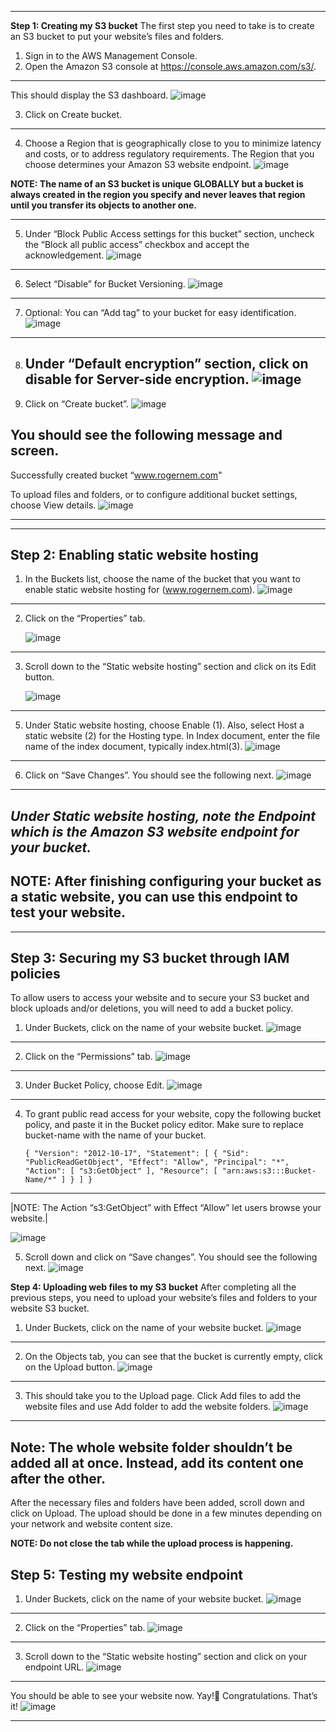 ----------------------------------------------------------------------------------------------------

**Step 1: Creating my S3 bucket**
The first step you need to take is to create an S3 bucket to put your website’s files and folders.

1. Sign in to the AWS Management Console.
2. Open the Amazon S3 console at https://console.aws.amazon.com/s3/.

---------------------------------------------------------------------------------------------------------

This should display the S3 dashboard.
![image](https://github.com/rahul-deolikar/B-34/assets/171922036/034fc08c-50a1-4c6f-a518-bfb0c7d8e5d6)

3. Click on Create bucket.
---------------------------------------------------------------------------------------------------------------

4. Choose a Region that is geographically close to you to minimize latency and costs, or to address regulatory requirements. The Region that you choose determines your Amazon S3 website endpoint.
![image](https://github.com/rahul-deolikar/B-34/assets/171922036/5bcfaedb-a60c-486a-b7af-84e3c735cb74)

**NOTE: The name of an S3 bucket is unique GLOBALLY but a bucket is always created in the region you specify and never leaves that region until you transfer its objects to another one.**

--------------------------------------------------------------------------------------------------------------

5. Under “Block Public Access settings for this bucket” section, uncheck the “Block all public access” checkbox and accept the acknowledgement.
 ![image](https://github.com/rahul-deolikar/B-34/assets/171922036/41469cf9-c272-4f00-acb8-d29fd39600eb)

-------------------------------------------------------------------------------------------------------------

6. Select “Disable” for Bucket Versioning.
   ![image](https://github.com/rahul-deolikar/B-34/assets/171922036/b893f541-1854-4e37-ad12-acca43abdb3c)
   
-------------------------------------------------------------------------------------------------------------

7. Optional: You can “Add tag” to your bucket for easy identification.
   ![image](https://github.com/rahul-deolikar/B-34/assets/171922036/f7bbcab3-79ee-4966-9ff1-68c32fd51ece)
   
-------------------------------------------------------------------------------------------------------------

8. Under “Default encryption” section, click on disable for Server-side encryption.
![image](https://github.com/rahul-deolikar/B-34/assets/171922036/f54351fa-bf85-4444-8352-150ebd84aefe)
   --------------------------------------------------------------------------------------------

9. Click on “Create bucket”.
   ![image](https://github.com/rahul-deolikar/B-34/assets/171922036/ff1a3cb1-aefb-4a6a-96a4-46b8440de5a1)

You should see the following message and screen.
-------------------------------------------------------------------------------------------------------------
Successfully created bucket “www.rogernem.com"

To upload files and folders, or to configure additional bucket settings, choose View details.
![image](https://github.com/rahul-deolikar/B-34/assets/171922036/52f6c251-1c4f-4494-87a1-e4b794ed59c2)

-------------------------------------------------------------------------------------------------------------

-------------------------------------------------------------------------------------------------------------
**Step 2: Enabling static website hosting**
-------------------------------------------------------------------------------------------------------------

1. In the Buckets list, choose the name of the bucket that you want to enable static website hosting for (www.rogernem.com).
   ![image](https://github.com/rahul-deolikar/B-34/assets/171922036/534eefe4-09e2-428f-8eed-079346f5808c)

-------------------------------------------------------------------------------------------------------------
2. Click on the “Properties” tab.
   
   ![image](https://github.com/rahul-deolikar/B-34/assets/171922036/89961ce7-3dc5-472e-bae7-d3be7edc7042)

-------------------------------------------------------------------------------------------------------------

3. Scroll down to the “Static website hosting” section and click on its Edit button.

    ![image](https://github.com/rahul-deolikar/B-34/assets/171922036/9f5eb6f7-c471-45ea-a281-daf593d5f4f0)

-------------------------------------------------------------------------------------------------------------

5. Under Static website hosting, choose Enable (1). Also, select Host a static website (2) for the Hosting type. In Index document, enter the file name of the index document, typically index.html(3).
   ![image](https://github.com/rahul-deolikar/B-34/assets/171922036/10007b68-2f12-49ca-bc29-aa6ca9d6098a)

-------------------------------------------------------------------------------------------------------------

6. Click on “Save Changes”. You should see the following next.
   ![image](https://github.com/rahul-deolikar/B-34/assets/171922036/d0fad093-f65a-4c30-acd4-d43af594cca4)

-------------------------------------------------------------------------------------------------------------

***Under Static website hosting, note the Endpoint which is the Amazon S3 website endpoint for your bucket.***
-------------------------------------------------------------------------------------------------------------

**NOTE: After finishing configuring your bucket as a static website, you can use this endpoint to test your website.**
-------------------------------------------------------------------------------------------------------------


-------------------------------------------------------------------------------------------------------------
**Step 3: Securing my S3 bucket through IAM policies**
-------------------------------------------------------------------------------------------------------------

To allow users to access your website and to secure your S3 bucket and block uploads and/or deletions, you will need to add a bucket policy.

1. Under Buckets, click on the name of your website bucket.
![image](https://github.com/rahul-deolikar/B-34/assets/171922036/52bc7da8-c4d4-4c97-b458-491905fb42a5)

-------------------------------------------------------------------------------------------------------------

2. Click on the “Permissions” tab.
   ![image](https://github.com/rahul-deolikar/B-34/assets/171922036/3d5f8779-5164-4314-8c12-50f0149a09ca)

-------------------------------------------------------------------------------------------------------------

3. Under Bucket Policy, choose Edit.
![image](https://github.com/rahul-deolikar/B-34/assets/171922036/9be4a1d6-20db-46c4-91a2-16104e45013b)

-------------------------------------------------------------------------------------------------------------

4. To grant public read access for your website, copy the following bucket policy, and paste it in the Bucket policy editor. Make sure to replace bucket-name with the name of your bucket.

   ``
   {
    "Version": "2012-10-17",
    "Statement": [
        {
            "Sid": "PublicReadGetObject",
            "Effect": "Allow",
            "Principal": "*",
            "Action": [
                "s3:GetObject"
            ],
            "Resource": [
                "arn:aws:s3:::Bucket-Name/*"
            ]
        }
    ]
}
``

--------------------------------------------------------------------------------------------------------------------

|NOTE: The Action “s3:GetObject” with Effect “Allow” let users browse your website.|

![image](https://github.com/rahul-deolikar/B-34/assets/171922036/fb7db69d-e8fb-4508-af09-8b10a7697687)


5. Scroll down and click on “Save changes”. You should see the following next.
![image](https://github.com/rahul-deolikar/B-34/assets/171922036/956f124e-a8a9-4edb-8640-d3297655fb64)

**Step 4: Uploading web files to my S3 bucket**
After completing all the previous steps, you need to upload your website’s files and folders to your website S3 bucket.

1. Under Buckets, click on the name of your website bucket.
![image](https://github.com/rahul-deolikar/B-34/assets/171922036/e1db207a-6332-4d29-8d9d-7bae9592dc21)

-------------------------------------------------------------------------------------------------------------

2. On the Objects tab, you can see that the bucket is currently empty, click on the Upload button.
   ![image](https://github.com/rahul-deolikar/B-34/assets/171922036/ab35761d-f019-4cc7-90e6-e3d3f4be466a)

-------------------------------------------------------------------------------------------------------------
3. This should take you to the Upload page. Click Add files to add the website files and use Add folder to add the website folders.
   ![image](https://github.com/rahul-deolikar/B-34/assets/171922036/8803f765-c514-441c-9091-dfcda1257e9e)
   
-------------------------------------------------------------------------------------------------------------
**Note: The whole website folder shouldn’t be added all at once. Instead, add its content one after the other.**
-------------------------------------------------------------------------------------------------------------

After the necessary files and folders have been added, scroll down and click on Upload. The upload should be done in a few minutes depending on your network and website content size.

**NOTE: Do not close the tab while the upload process is happening.**

**Step 5: Testing my website endpoint**
-------------------------------------------------------------------------------------------------------------

1. Under Buckets, click on the name of your website bucket.
![image](https://github.com/rahul-deolikar/B-34/assets/171922036/5b6b0d18-ba52-46a1-9abe-243af2467d74)

-------------------------------------------------------------------------------------------------------------

2. Click on the “Properties” tab.
![image](https://github.com/rahul-deolikar/B-34/assets/171922036/13227881-ad1b-44fc-95b5-05ddb882f434)

-------------------------------------------------------------------------------------------------------------

3. Scroll down to the “Static website hosting” section and click on your endpoint URL.
   ![image](https://github.com/rahul-deolikar/B-34/assets/171922036/679bb5dd-9dda-4fac-b0d7-f4abc23034be)

-------------------------------------------------------------------------------------------------------------

You should be able to see your website now.
Yay!🎉 Congratulations. That’s it!
![image](https://github.com/rahul-deolikar/B-34/assets/171922036/621641c3-5067-4026-9eae-fdef331550e4)

-------------------------------------------------------------------------------------------------------------
